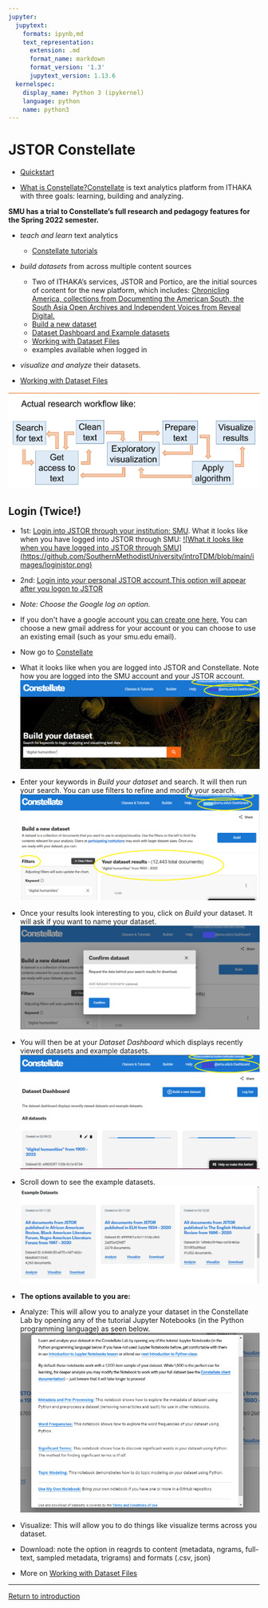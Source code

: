 ```yaml
---
jupyter:
  jupytext:
    formats: ipynb,md
    text_representation:
      extension: .md
      format_name: markdown
      format_version: '1.3'
      jupytext_version: 1.13.6
  kernelspec:
    display_name: Python 3 (ipykernel)
    language: python
    name: python3
---
```


# JSTOR Constellate

* [Quickstart](https://constellate.org/news/user-quick-start)

* [What is Constellate?](https://constellate.org/docs/what-is-constellate/)[Constellate](https://labs.jstor.org/projects/text-mining/) is text analytics platform from ITHAKA with three goals:  learning, building and analyzing.

**SMU has a trial to Constellate’s full research and pedagogy features for the Spring 2022 semester.** 
  
  * *teach and learn* text analytics
    * [Constellate tutorials](https://constellate.org/tutorials/)
  
  * *build datasets* from across multiple content sources
     * Two of ITHAKA’s services, JSTOR and Portico, are the initial sources of content for the new platform, which includes: [Chronicling America, collections from Documenting the American South, the South Asia Open Archives and Independent Voices from Reveal Digital.](https://constellate.org/docs/data-sources/)  
    * [Build a new dataset](https://constellate.org/builder/)  
    * [Dataset Dashboard and Example datasets](https://constellate.org/dataset/dashboard/)
    * [Working with Dataset Files](https://constellate.org/tutorials/working-with-dataset-files)
    * examples available when logged in 
  
   * *visualize and analyze* their datasets.
  *  [Working with Dataset Files](https://constellate.org/tutorials/working-with-dataset-files)

[![Actual Workflow](https://github.com/SouthernMethodistUniversity/introTDM/blob/main/images/realwf.png)](https://github.com/SouthernMethodistUniversity/introTDM/blob/main/images/realwf.png)
<!-- #endregion -->


## Login (Twice!)   
* 1st: [Login into JSTOR through your institution: SMU](https://login.proxy.libraries.smu.edu/login?url=https://www.jstor.org/). 
What it looks like when you have logged into JSTOR through SMU:
[![What it looks like when you have logged into JSTOR through SMU] (https://github.com/SouthernMethodistUniversity/introTDM/blob/main/images/loginjstor.png)](https://github.com/SouthernMethodistUniversity/introTDM/blob/main/images/loginjstor.png)
* 2nd: [Login into *your* personal JSTOR account.This option will appear after you logon to JSTOR ](https://www-jstor-org.proxy.libraries.smu.edu/action/showLogin?redirectUri=/)  
* *Note: Choose the Google log on option.*
* If you don't have a google account [you can create one here.](https://accounts.google.com/signup/v2/webcreateaccount?hl=en&flowName=GlifWebSignIn&flowEntry=SignUp) You can choose a new gmail address for your account or you can choose to use an existing email (such as your smu.edu email).
* Now go to [Constellate](https://constellate.org/)
* What it looks like when you are logged into JSTOR and Constellate. Note how you are logged into the SMU account and your JSTOR account.[![What it looks like when you are logged into JSTOR and Constellate. Note how you are logged into the SMU account and your JSOTR account.](https://github.com/SouthernMethodistUniversity/introTDM/blob/main/images/loginconstellate.png)](https://github.com/SouthernMethodistUniversity/introTDM/blob/main/images/loginconstellate.png)
* Enter your keywords in *Build your dataset* and search. It will then run your search. You can use filters to refine and modify your search.
[![Build](https://github.com/SouthernMethodistUniversity/introTDM/blob/main/images/buildconstellate.png)](https://github.com/SouthernMethodistUniversity/introTDM/blob/main/images/buildconstellate.png)

* Once your results look interesting to you, click on *Build* your dataset. It will ask if you want to name your dataset.
[![name dataset](https://github.com/SouthernMethodistUniversity/introTDM/blob/main/images/buildconstellate2.png)](https://github.com/SouthernMethodistUniversity/introTDM/blob/main/images/buildconstellate2.png)

* You will then be at your *Dataset Dashboard* which displays recently viewed datasets and example datasets.
[![dataset dashboard](https://github.com/SouthernMethodistUniversity/introTDM/blob/main/images/buildconstellate3.png)](https://github.com/SouthernMethodistUniversity/introTDM/blob/main/images/buildconstellate3.png)

* Scroll down to see the example datasets. 
[![dataset dashboard](https://github.com/SouthernMethodistUniversity/introTDM/blob/main/images/buildconstellate4.png)](https://github.com/SouthernMethodistUniversity/introTDM/blob/main/images/buildconstellate4.png)

* **The options available to you are:** 
* Analyze: This will allow you to analyze your dataset in the Constellate Lab by opening any of the tutorial Jupyter Notebooks (in the Python programming language) as seen below.
[![Analyze](https://github.com/SouthernMethodistUniversity/introTDM/blob/main/images/analyzeconstellate.png)](https://github.com/SouthernMethodistUniversity/introTDM/blob/main/images/analyzeconstellate.png)
* Visualize: This will allow you to do things like visualize terms across you dataset.
* Download: note the option in reagrds to content (metadata, ngrams, full-text, sampled metadata, trigrams) and formats (.csv, json)

* More on [Working with Dataset Files](https://constellate.org/tutorials/working-with-dataset-files)


-----
[Return to introduction](https://github.com/SouthernMethodistUniversity/introTDM)
